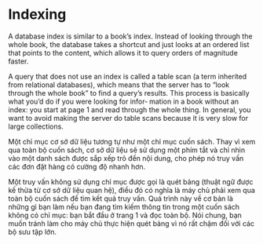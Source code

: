 # Indexing
A database index is similar to a book’s index. Instead of looking through the whole book,
the database takes a shortcut and just looks at an ordered list that points to the content,
which allows it to query orders of magnitude faster.

A query that does not use an index is called a table scan (a term inherited from relational
databases), which means that the server has to “look through the whole book” to find
a query’s results. This process is basically what you’d do if you were looking for infor‐
mation in a book without an index: you start at page 1 and read through the whole thing.
In general, you want to avoid making the server do table scans because it is very slow
for large collections.

Một chỉ mục cơ sở dữ liệu tương tự như một chỉ mục cuốn sách. Thay vì xem qua toàn bộ cuốn sách, cơ sở dữ liệu sẽ sử dụng một phím tắt và 
chỉ nhìn vào một danh sách được sắp xếp trỏ đến nội dung, cho phép nó truy vấn các đơn đặt hàng có cường độ nhanh hơn.

Một truy vấn không sử dụng chỉ mục được gọi là quét bảng (thuật ngữ được kế thừa từ cơ sở dữ liệu quan hệ), 
điều đó có nghĩa là máy chủ phải xem qua toàn bộ cuốn sách để tìm kết quả truy vấn. 
Quá trình này về cơ bản là những gì bạn làm nếu bạn đang tìm kiếm thông tin trong một cuốn sách không có chỉ mục:
bạn bắt đầu ở trang 1 và đọc toàn bộ. Nói chung, bạn muốn tránh làm cho máy chủ thực hiện quét bảng vì nó rất chậm đối với các bộ sưu tập lớn.

